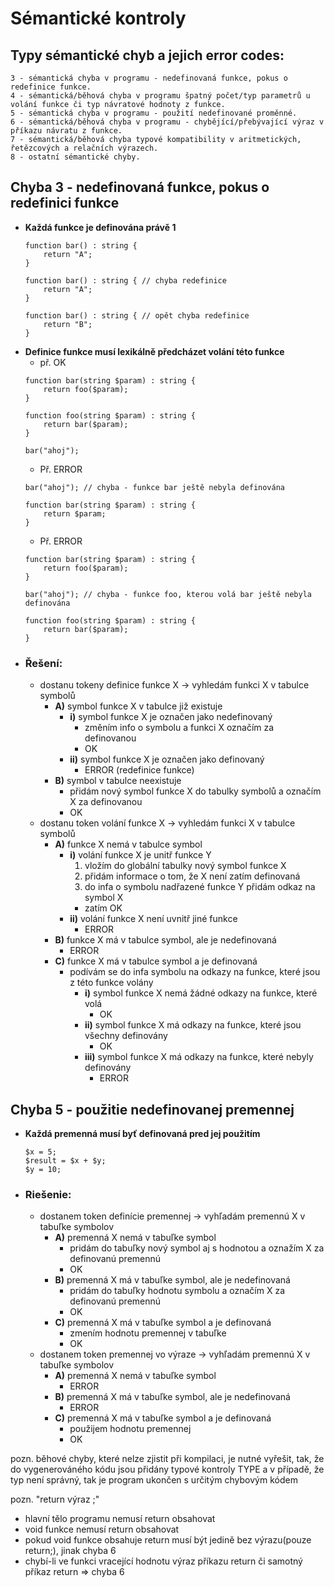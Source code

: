 # **Sémantické kontroly**

## **Typy sémantické chyb a jejich error codes:**
	3 - sémantická chyba v programu - nedefinovaná funkce, pokus o redefinice funkce.
	4 - sémantická/běhová chyba v programu špatný počet/typ parametrů u volání funkce či typ návratové hodnoty z funkce.
	5 - sémantická chyba v programu - použití nedefinované proměnné.
	6 - sémantická/běhová chyba v programu - chybějící/přebývající výraz v příkazu návratu z funkce.
	7 - sémantická/běhová chyba typové kompatibility v aritmetických, řetězcových a relačních výrazech.
	8 - ostatní sémantické chyby.

## **Chyba 3 - nedefinovaná funkce, pokus o redefinici funkce**
- **Každá funkce je definována právě 1**
	```
	function bar() : string {
		return "A";
	}

	function bar() : string { // chyba redefinice
		return "A";
	}

	function bar() : string { // opět chyba redefinice
		return "B";
	}
	```
- **Definice funkce musí lexikálně předcházet volání této funkce**
	- př. OK
	```
	function bar(string $param) : string {
		return foo($param);
	}

	function foo(string $param) : string {
		return bar($param);
	}

	bar("ahoj");
	```
	- Př. ERROR
	```
	bar("ahoj"); // chyba - funkce bar ještě nebyla definována

	function bar(string $param) : string {
		return $param;
	}
	```
	- Př. ERROR
	```
	function bar(string $param) : string {
		return foo($param);
	}

	bar("ahoj"); // chyba - funkce foo, kterou volá bar ještě nebyla definována

	function foo(string $param) : string {
		return bar($param);
	}
	```
- ### **Řešení**:
  - dostanu tokeny definice funkce X -> vyhledám funkci X v tabulce symbolů
	- **A)** symbol funkce X v tabulce již existuje
	  - **i)** symbol funkce X je označen jako nedefinovaný
		- změním info o symbolu a funkci X označím za definovanou
		- OK
	  - **ii)** symbol funkce X je označen jako definovaný
		- ERROR (redefinice funkce)
	- **B)** symbol v tabulce neexistuje
	  - přidám nový symbol funkce X do tabulky symbolů a označím X za definovanou
	  - OK
  - dostanu token volání funkce X -> vyhledám funkci X v tabulce symbolů
	- **A)** funkce X nemá v tabulce symbol
		- **i)** volání funkce X je unitř funkce Y
			1. vložím do globální tabulky nový symbol funkce X
			2. přidám informace o tom, že X není zatím definovaná
			3. do infa o symbolu nadřazené funkce Y přidám odkaz na symbol X 
		  - zatím OK 
		- **ii)** volání funkce X není uvnitř jiné funkce
		  - ERROR
	- **B)** funkce X má v tabulce symbol, ale je nedefinovaná
	  - ERROR
	- **C)** funkce X má v tabulce symbol a je definovaná
	  - podívám se do infa symbolu na odkazy na funkce, které jsou z této funkce volány
		- **i)** symbol funkce X nemá žádné odkazy na funkce, které volá
		  - OK
		- **ii)** symbol funkce X má odkazy na funkce, které jsou všechny definovány
		  - OK
		- **iii)** symbol funkce X má odkazy na funkce, které nebyly definovány
		  - ERROR

## **Chyba 5 - použitie nedefinovanej premennej**
- **Každá premenná musí byť definovaná pred jej použitím**
	```
	$x = 5;
	$result = $x + $y;
	$y = 10;
	```
- ### **Riešenie**:
  - dostanem token definície premennej -> vyhľadám premennú X v tabuľke symbolov
  	- **A)** premenná X nemá v tabuľke symbol
  	  - pridám do tabuľky nový symbol aj s hodnotou a oznažím X za definovanú premennú
  	  - OK
  	- **B)** premenná X má v tabuľke symbol, ale je nedefinovaná
  	  - pridám do tabuľky hodnotu symbolu a označím X za definovanú premennú
  	  - OK
  	- **C)** premenná X má v tabuľke symbol a je definovaná
  	  - zmením hodnotu premennej v tabuľke
  	  - OK
  - dostanem token premennej vo výraze -> vyhľadám premennú X v tabuľke symbolov
  	- **A)** premenná X nemá v tabuľke symbol
  	  - ERROR
  	- **B)** premenná X má v tabuľke symbol, ale je nedefinovaná
  	  - ERROR
  	- **C)** premenná X má v tabuľke symbol a je definovaná
  	  - použijem hodnotu premennej
  	  - OK

pozn. běhové chyby, které nelze zjistit při kompilaci, je nutné vyřešit, tak, že do vygenerováného kódu jsou přidány typové kontroly TYPE a v případě, že typ není správný, tak je program ukončen s určitým chybovým kódem

pozn. "return výraz ;"
- hlavní tělo programu nemusí return obsahovat
- void funkce nemusí return obsahovat
- pokud void funkce obsahuje return musí být jedině bez výrazu(pouze return;), jinak chyba 6
- chybí-li ve funkci vracející hodnotu výraz příkazu return či samotný příkaz return => chyba 6